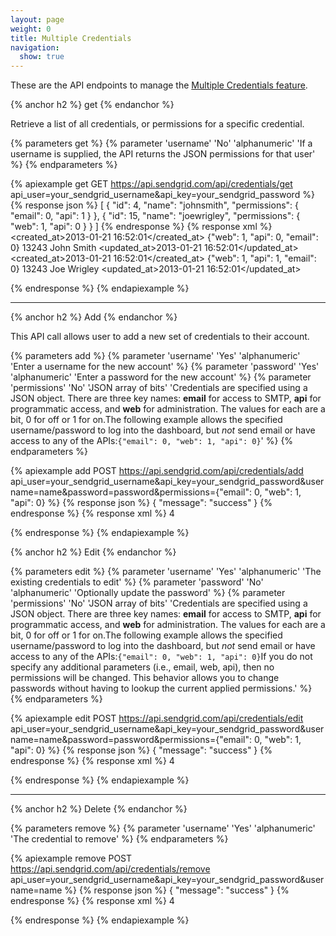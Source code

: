 ```yaml
---
layout: page
weight: 0
title: Multiple Credentials
navigation:
  show: true
---
```


These are the API endpoints to manage the [Multiple Credentials feature]({{root_url}}/User_Guide/Account/multiple_credentials.html).

{% anchor h2 %}
get 
{% endanchor %}

Retrieve a list of all credentials, or permissions for a specific credential.


{% parameters get %}
 {% parameter 'username' 'No' 'alphanumeric' 'If a username is supplied, the API returns the JSON permissions for that user' %}
{% endparameters %}


{% apiexample get GET https://api.sendgrid.com/api/credentials/get api_user=your_sendgrid_username&api_key=your_sendgrid_password %}
  {% response json %}
[
  {
    "id": 4,
    "name": "johnsmith",
    "permissions": {
      "email": 0,
      "api": 1
    }
  },
  {
    "id": 15,
    "name": "joewrigley",
    "permissions": {
      "web": 1,
      "api": 0
    }
  }
]
  {% endresponse %}
  {% response xml %}
<credentials>
   <credential>
      <created_at>2013-01-21 16:52:01</created_at>
      <permissions>
         {"web": 1, "api": 0, "email": 0}
         <permissions>
            <id>13243</id>
            <name>John Smith</name>
            <updated_at>2013-01-21 16:52:01</updated_at>
         </permissions>
         <credential>
            <created_at>2013-01-21 16:52:01</created_at>
            <permissions>
               {"web": 1, "api": 1, "email": 0}
               <permissions>
                  <id>13243</id>
                  <name>Joe Wrigley</name>
                  <updated_at>2013-01-21 16:52:01</updated_at>
               </permissions>
            </permissions>
         </credential>
      </permissions>
   </credential>
</credentials>

  {% endresponse %}
{% endapiexample %}

* * * * *

{% anchor h2 %}
Add 
{% endanchor %}

This API call allows user to add a new set of credentials to their account.


{% parameters add %}
 {% parameter 'username' 'Yes' 'alphanumeric' 'Enter a username for the new account' %}
 {% parameter 'password' 'Yes' 'alphanumeric' 'Enter a password for the new account' %}
 {% parameter 'permissions' 'No' 'JSON array of bits' 'Credentials are specified using a JSON object. There are three key names: **email** for access to SMTP, **api** for programmatic access, and **web** for administration. The values for each are a bit, 0 for off or 1 for on.The following example allows the specified username/password to log into the dashboard, but *not* send email or have access to any of the APIs:`{"email": 0, "web": 1, "api": 0}`' %}
{% endparameters %}


{% apiexample add POST https://api.sendgrid.com/api/credentials/add api_user=your_sendgrid_username&api_key=your_sendgrid_password&username=name&password=password&permissions={"email": 0, "web": 1, "api": 0} %}
  {% response json %}
{
  "message": "success"
}
  {% endresponse %}
  {% response xml %}
<result>
   <count>4</count>
</result>

  {% endresponse %}
{% endapiexample %}

{% anchor h2 %}
Edit 
{% endanchor %}


{% parameters edit %}
 {% parameter 'username' 'Yes' 'alphanumeric' 'The existing credentials to edit' %}
 {% parameter 'password' 'No' 'alphanumeric' 'Optionally update the password' %}
 {% parameter 'permissions' 'No' 'JSON array of bits' 'Credentials are specified using a JSON object. There are three key names: **email** for access to SMTP, **api** for programmatic access, and **web** for administration. The values for each are a bit, 0 for off or 1 for on.The following example allows the specified username/password to log into the dashboard, but *not* send email or have access to any of the APIs:`{"email": 0, "web": 1, "api": 0}`If you do not specify any additional parameters (i.e., email, web, api), then no permissions will be changed. This behavior allows you to change passwords without having to lookup the current applied permissions.' %}
{% endparameters %}


{% apiexample edit POST https://api.sendgrid.com/api/credentials/edit api_user=your_sendgrid_username&api_key=your_sendgrid_password&username=name&password=password&permissions={"email": 0, "web": 1, "api": 0} %}
  {% response json %}
{
  "message": "success"
}
  {% endresponse %}
  {% response xml %}
<result>
   <count>4</count>
</result>

  {% endresponse %}
{% endapiexample %}

* * * * *

{% anchor h2 %}
Delete 
{% endanchor %}


{% parameters remove %}
 {% parameter 'username' 'Yes' 'alphanumeric' 'The credential to remove' %}
{% endparameters %}


{% apiexample remove POST https://api.sendgrid.com/api/credentials/remove api_user=your_sendgrid_username&api_key=your_sendgrid_password&username=name %}
  {% response json %}
{
  "message": "success"
}
  {% endresponse %}
  {% response xml %}
<result>
   <count>4</count>
</result>

  {% endresponse %}
{% endapiexample %}
